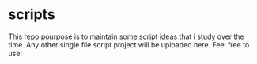 # scripts

This repo pourpose is to maintain some script ideas that i study over the time.
Any other single file script project will be uploaded here.
Feel free to use!
